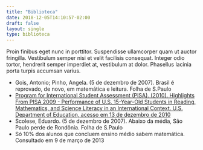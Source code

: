 ```yaml
---
title: "Biblioteca"
date: 2018-12-05T14:10:57-02:00
draft: false
layout: single
type: biblioteca
---
```


Proin finibus eget nunc in porttitor. Suspendisse ullamcorper quam ut auctor fringilla. Vestibulum semper nisi et velit facilisis consequat. Integer odio tortor, hendrerit semper imperdiet at, vestibulum at dolor. Phasellus lacinia porta turpis accumsan varius.


- Gois, Antonio; Pinho, Angela. (5 de dezembro de 2007). Brasil é reprovado, de novo, em matemática e leitura. Folha de S.Paulo
- [Program for International Student Assessment (PISA). (2010). Highlights From PISA 2009 - Performance of U.S. 15-Year-Old Students in Reading, Mathematics, and Science Literacy in an International Context. U.S. Department of Education, acesso em 13 de dezembro de 2010](https://www.google.com)
- Scolese, Eduardo. (5 de dezembro de 2007). Abaixo da média, São Paulo perde de Rondônia. Folha de S.Paulo
- Só 10% dos alunos que concluem ensino médio sabem matemática. Consultado em 9 de março de 2013
